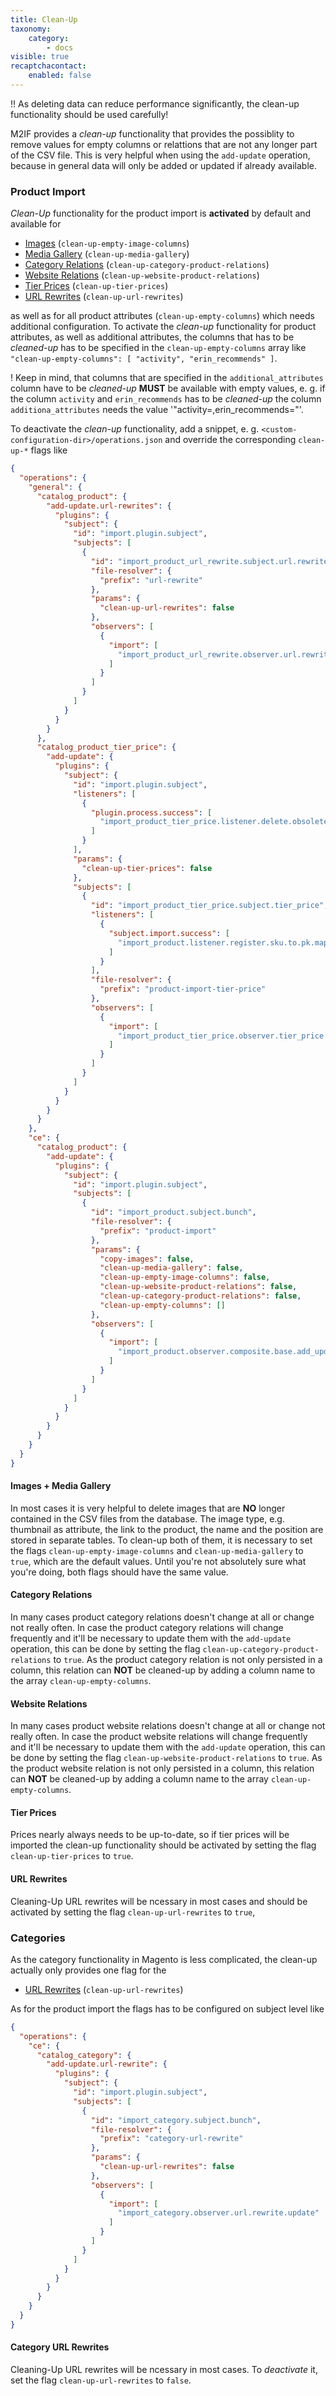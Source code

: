 ```yaml
---
title: Clean-Up
taxonomy:
    category:
        - docs
visible: true
recaptchacontact:
    enabled: false
---
```


!! As deleting data can reduce performance significantly, the clean-up functionality should be used carefully!

M2IF provides a *clean-up* functionality that provides the possiblity to remove values for empty columns or relattions that are not any longer part of the CSV file. This is very helpful when using the `add-update` operation, because in general data will only be added or updated if already available.

### Product Import

*Clean-Up* functionality for the product import is **activated** by default and available for

* [Images](#media-gallery) (`clean-up-empty-image-columns`)
* [Media Gallery](#media-gallery) (`clean-up-media-gallery`)
* [Category Relations](#category-relations) (`clean-up-category-product-relations`)
* [Website Relations](#website-relations) (`clean-up-website-product-relations`)
* [Tier Prices](#tier-prices) (`clean-up-tier-prices`)
* [URL Rewrites](#url-rewrites) (`clean-up-url-rewrites`)

as well as for all product attributes (`clean-up-empty-columns`) which needs additional configuration. To activate the *clean-up* functionality for product attributes, 
as well as additional attributes, the columns that has to be *cleaned-up* has to be specified in the `clean-up-empty-columns` array like `"clean-up-empty-columns": [ "activity", "erin_recommends" ]`.

! Keep in mind, that columns that are specified in the `additional_attributes` column have to be *cleaned-up* **MUST** be available with empty values, e. g. if the
column `activity` and `erin_recommends` has to be *cleaned-up* the column `additiona_attributes` needs the value '"activity=,erin_recommends="'.

To deactivate the *clean-up* functionality, add a snippet, e. g. `<custom-configuration-dir>/operations.json` and override the corresponding `clean-up-*` flags like

```json
{
  "operations": {
    "general": {
      "catalog_product": {
        "add-update.url-rewrites": {
          "plugins": {
            "subject": {
              "id": "import.plugin.subject",
              "subjects": [
                {
                  "id": "import_product_url_rewrite.subject.url.rewrite",
                  "file-resolver": {
                    "prefix": "url-rewrite"
                  },
                  "params": {
                    "clean-up-url-rewrites": false
                  },
                  "observers": [
                    {
                      "import": [
                        "import_product_url_rewrite.observer.url.rewrite.update"
                      ]
                    }
                  ]
                }
              ]
            }
          }
        }
      },
      "catalog_product_tier_price": {
        "add-update": {
          "plugins": {
            "subject": {
              "id": "import.plugin.subject",
              "listeners": [
                {
                  "plugin.process.success": [
                    "import_product_tier_price.listener.delete.obsolete.tier_prices"
                  ]
                }
              ],
              "params": {
                "clean-up-tier-prices": false
              },
              "subjects": [
                {
                  "id": "import_product_tier_price.subject.tier_price",
                  "listeners": [
                    {
                      "subject.import.success": [
                        "import_product.listener.register.sku.to.pk.mapping"
                      ]
                    }
                  ],
                  "file-resolver": {
                    "prefix": "product-import-tier-price"
                  },
                  "observers": [
                    {
                      "import": [
                        "import_product_tier_price.observer.tier_price.update"
                      ]
                    }
                  ]
                }
              ]
            }
          }
        }
      }  
    },
    "ce": {
      "catalog_product": {
        "add-update": {
          "plugins": {
            "subject": {
              "id": "import.plugin.subject",
              "subjects": [
                {
                  "id": "import_product.subject.bunch",
                  "file-resolver": {
                    "prefix": "product-import"
                  },
                  "params": {
                    "copy-images": false,
                    "clean-up-media-gallery": false,
                    "clean-up-empty-image-columns": false,
                    "clean-up-website-product-relations": false,
                    "clean-up-category-product-relations": false,
                    "clean-up-empty-columns": []
                  },
                  "observers": [
                    {
                      "import": [
                        "import_product.observer.composite.base.add_update"
                      ]
                    }
                  ]
                }
              ]
            }
          }
        }
      }
    }
  }
}
```

#### <a name="media-gallery"></a>Images + Media Gallery

In most cases it is very helpful to delete images that are **NO** longer contained in the CSV files from the database. The image type, e.g. thumbnail as attribute, the link to the product, the name and the position are stored in separate tables. To clean-up both of them, it is necessary to set the flags `clean-up-empty-image-columns` and `clean-up-media-gallery` to `true`, which are the default values. Until you're not absolutely sure what you're doing, both flags should have the same value.

#### Category Relations

In many cases product category relations doesn't change at all or change not really often. In case the product category relations will change frequently and it'll be necessary to update them with the `add-update` operation, this can be done by setting the flag `clean-up-category-product-relations` to `true`. As the product category relation is not only persisted in a column, this relation can **NOT** be cleaned-up by adding a column name to the array `clean-up-empty-columns`.

#### Website Relations

In many cases product website relations doesn't change at all or change not really often. In case the product website relations will change frequently and it'll be necessary to update them with the `add-update` operation, this can be done by setting the flag `clean-up-website-product-relations` to `true`. As the product website relation is not only persisted in a column, this relation can **NOT** be cleaned-up by adding a column name to the array `clean-up-empty-columns`.

#### Tier Prices

Prices nearly always needs to be up-to-date, so if tier prices will be imported the clean-up functionality should be activated by setting the flag `clean-up-tier-prices` to `true`.

#### URL Rewrites

Cleaning-Up URL rewrites will be ncessary in most cases and should be activated by setting the flag `clean-up-url-rewrites` to `true`,

### Categories

As the category functionality in Magento is less complicated, the clean-up actually only provides one flag for the

* [URL Rewrites](#url-rewrites-category) (`clean-up-url-rewrites`)

As for the product import the flags has to be configured on subject level like

```json
{
  "operations": {
    "ce": {
      "catalog_category": {
        "add-update.url-rewrite": {
          "plugins": {
            "subject": {
              "id": "import.plugin.subject",
              "subjects": [
                {
                  "id": "import_category.subject.bunch",
                  "file-resolver": {
                    "prefix": "category-url-rewrite"
                  },
                  "params": {
                    "clean-up-url-rewrites": false
                  },
                  "observers": [
                    {
                      "import": [
                        "import_category.observer.url.rewrite.update"
                      ]
                    }
                  ]
                }
              ]
            }
          }
        }
      }
    }
  }
}
```

#### <a name="url-rewrites-category"></a>Category URL Rewrites

Cleaning-Up URL rewrites will be ncessary in most cases. To *deactivate* it, set the flag `clean-up-url-rewrites` to `false`.